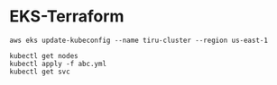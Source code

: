 # EKS-Terraform

```
aws eks update-kubeconfig --name tiru-cluster --region us-east-1
```

```
kubectl get nodes
kubectl apply -f abc.yml
kubectl get svc
```
